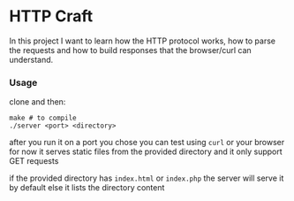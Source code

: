 # HTTP Craft

In this project I want to learn how the HTTP protocol works, how to
parse the requests and how to build responses that the browser/curl can understand.

### Usage
clone and then:

```console
make # to compile
./server <port> <directory>
```

after you run it on a port you chose you can test using `curl` or your browser
for now it serves static files from the provided directory and it only support GET requests

if the provided directory has `index.html` or `index.php` the server will serve it by default
else it lists the directory content
